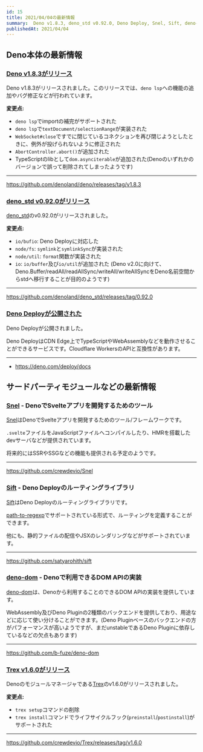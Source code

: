 ```yaml
---
id: 15
title: 2021/04/04の最新情報
summary:  Deno v1.8.3, deno_std v0.92.0, Deno Deploy, Snel, Sift, deno-dom, Trex v1.6.0
publishedAt: 2021/04/04
---
```


## Deno本体の最新情報

### [Deno v1.8.3がリリース](https://github.com/denoland/deno/releases/tag/v1.8.3)

Deno v1.8.3がリリースされました。このリリースでは、`deno lsp`への機能の追加やバグ修正などが行われています。

**変更点:**

- `deno lsp`でimportの補完がサポートされた
- `deno lsp`で`textDocument/selectionRange`が実装された
- `WebSocket#close`ですでに閉じているコネクションを再び閉じようとしたときに、例外が投げられないように修正された
- `AbortController.abort()`が追加された
- TypeScriptのlibとして`dom.asynciterable`が追加された(Denoのいずれかのバージョンで誤って削除されてしまったようです)

---

https://github.com/denoland/deno/releases/tag/v1.8.3

### [deno_std v0.92.0がリリース](https://github.com/denoland/deno_std/releases/tag/0.92.0)

[deno_std](https://github.com/denoland/deno_std)のv0.92.0がリリースされました。

**変更点:**

- `io/bufio`: Deno Deployに対応した
- `node/fs`: `symlink`と`symlinkSync`が実装された
- `node/util`: `format`関数が実装された
- `io`: `io/buffer`及び`io/util`が追加された (Deno v2.0に向けて、Deno.Buffer/readAll/readAllSync/writeAll/writeAllSyncをDeno名前空間からstdへ移行することが目的のようです)

---

https://github.com/denoland/deno_std/releases/tag/0.92.0

### [Deno Deployが公開された](https://deno.com/deploy/docs)

Deno Deployが公開されました。

Deno DeployはCDN Edge上でTypeScriptやWebAssemblyなどを動作させることができるサービスです。Cloudflare WorkersのAPIと互換性があります。

---

* https://deno.com/deploy/docs

## サードパーティモジュールなどの最新情報

### [Snel](https://github.com/crewdevio/Snel) - DenoでSvelteアプリを開発するためのツール

[Snel](https://github.com/crewdevio/Snel)はDenoでSvelteアプリを開発するためのツール/フレームワークです。

`.svelte`ファイルをJavaScriptファイルへコンパイルしたり、HMRを搭載したdevサーバなどが提供されています。

将来的にはSSRやSSGなどの機能も提供される予定のようです。

---

https://github.com/crewdevio/Snel

### [Sift](https://github.com/satyarohith/sift) - Deno Deployのルーティングライブラリ

[Sift](https://github.com/satyarohith/sift)はDeno Deployのルーティングライブラリです。

[path-to-regexp](https://github.com/pillarjs/path-to-regexp)でサポートされている形式で、ルーティングを定義することができます。

他にも、静的ファイルの配信やJSXのレンダリングなどがサポートされています。

---

https://github.com/satyarohith/sift

### [deno-dom](https://github.com/b-fuze/deno-dom) - Denoで利用できるDOM APIの実装

[deno-dom](https://github.com/b-fuze/deno-dom)は、Denoから利用することのできるDOM APIの実装を提供しています。

WebAssembly及びDeno Pluginの2種類のバックエンドを提供しており、用途などに応じて使い分けることができます。(Deno Pluginベースのバックエンドの方がパフォーマンスが高いようですが、まだunstableであるDeno Pluginに依存しているなどの欠点もあります)

---

https://github.com/b-fuze/deno-dom

### [Trex v1.6.0がリリース](https://github.com/crewdevio/Trex/releases/tag/v1.6.0)

Denoのモジュールマネージャである[Trex](https://github.com/crewdevio/Tre)のv1.6.0がリリースされました。

**変更点:**

* `trex setup`コマンドの削除
* `trex install`コマンドでライフサイクルフック(`preinstall`/`postinstall`)がサポートされた

---

https://github.com/crewdevio/Trex/releases/tag/v1.6.0
